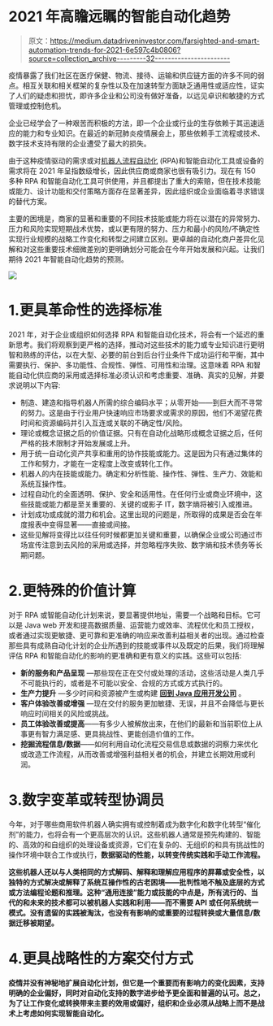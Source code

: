 # 2021 年高瞻远瞩的智能自动化趋势

> 原文：<https://medium.datadriveninvestor.com/farsighted-and-smart-automation-trends-for-2021-6e597c4b0806?source=collection_archive---------32----------------------->

疫情暴露了我们社区在医疗保健、物流、接待、运输和供应链方面的许多不同的弱点。相互关联和相关框架的复杂性以及在加速转型方面缺乏通用性或适应性，证实了人们的疑虑和担忧，即许多企业和公司没有做好准备，以远见卓识和敏捷的方式管理或控制危机。

企业已经学会了一种艰苦而积极的方法，即一个企业或行业的生存依赖于其迅速适应的能力和专业知识。在最近的新冠肺炎疫情展会上，那些依赖手工流程或技术、数字技术支持有限的企业遭受了最大的损失。

由于这种疫情驱动的需求或对[机器人流程自动化](https://www.uipath.com/rpa/robotic-process-automation) (RPA)和智能自动化工具或设备的需求将在 2021 年呈指数级增长，因此供应商或商家也很有吸引力。现在有 150 多种 RPA 和智能自动化工具可供使用，并且都提出了重大的索赔，但在技术技能或能力、设计功能和交付策略方面存在显著差异，因此组织或企业面临着寻求错误的替代方案。

主要的困境是，商家的显著和重要的不同技术技能或能力将在以潜在的异常努力、压力和风险实现短期战术优势，或以更有限的努力、压力和最小的风险/不确定性实现行业规模的战略工作变化和转型之间建立区别。更卓越的自动化商户差异化见解和对这些重要技术细微差别的更明确划分可能会在今年开始发展和兴起。让我们期待 2021 年智能自动化趋势的预测。

![](img/c6775691385d945771c8d9f59a698ef0.png)

# 1.更具革命性的选择标准

2021 年，对于企业或组织如何选择 RPA 和智能自动化技术，将会有一个延迟的重新思考。我们将观察到更严格的选择，推动对这些技术的能力或专业知识进行更明智和熟练的评估，以在大型、必要的前台到后台行业条件下成功运行和平衡，其中需要执行、保护、多功能性、合规性、弹性、可用性和治理。这意味着 RPA 和智能自动化供应商的采用或选择标准必须认识和考虑重要、准确、真实的见解，并要求说明以下内容:

*   制造、建造和指导机器人所需的综合编码水平；从零开始——到巨大而不寻常的努力。这是由于行业用户快速响应市场要求或需求的原因，他们不渴望花费时间和资源编码并引入互连或关联的不确定性/风险。
*   理论或概念证据之后的价值证据。只有在自动化战略形成概念证据之后，任何严格的技术限制才开始发展或上升。
*   用于统一自动化资产共享和重用的协作技能或能力。这是因为只有通过集体的工作和努力，才能在一定程度上改变或转化工作。
*   机器人的内在技能或能力。确定和分析性能、操作性、弹性、生产力、效能和系统互操作性。
*   过程自动化的全面透明、保护、安全和适用性。在任何行业或商业环境中，这些技能或能力都是至关重要的、关键的或影子 IT，数字熵将被引入或推进。
*   计划成功或成就的潜力和机会。这里出现的问题是，所取得的成果是否会在年度报表中变得显著——直接或间接。
*   这些见解将变得比以往任何时候都更加关键和重要，以确保企业或公司通过市场宣传注意到去风险的采用或选择，并忽略程序失败、数字熵和技术债务等长期问题。

# 2.更特殊的价值计算

对于 RPA 或智能自动化计划来说，要显著提供地址，需要一个战略和目标。它可以是 Java web 开发和提高数据质量、运营能力或效率、流程优化和员工授权，或者通过实现更敏捷、更可靠和更准确的响应来改善利益相关者的出现。通过检查那些具有成熟自动化计划的企业所遇到的技能或事件以及既定的后果，我们将理解评估 RPA 和智能自动化的影响的更准确和更有意义的实践。这些可以包括:

*   **新的服务和产品呈现** —那些现在正在交付或处理的活动，这些活动是人类几乎不可能执行的，或者是不可能以安全、合规的方式或方式执行的。
*   **生产力提升** —多少时间和资源被产生或构建 [**回到 Java 应用开发公司**](https://www.aegissofttech.com/java-application-development-services.html) 。
*   **客户体验改善或增强** —现在交付的服务更加敏捷、无误，并且不会降低与更长响应时间相关的风险或挑战。
*   **员工体验改善或提高**——有多少人被解放出来，在他们的最新和当前职位上从事更有智力满足感、更具挑战性、更能创造价值的工作。
*   **挖掘流程信息/数据**——如何利用自动化流程交易信息或数据的洞察力来优化或改造工作流程，从而改善或增强利益相关者的机会，并建立长期效用或利润。

# 3.数字变革或转型协调员

今年，对于哪些商用软件机器人确实拥有或控制着成为数字化和数字化转型“催化剂”的能力，也将会有一个更高层次的认识。这些机器人通常是预先构建的、智能的、高效的和自组织的处理设备或资源，它们在复杂的、无组织的和具有挑战性的操作环境中联合工作或执行，[](https://seekingalpha.com/instablog/706785-andres-cardenal-cfa/5442371-analyzing-performance-for-data-driven-investor)**数据驱动的性能，以转变传统实践和手动工作流程。**

**这些机器人还以与人类相同的方式解码、解释和理解应用程序的屏幕或安全性，以独特的方式解决或解释了系统互操作性的古老困境——批判性地不触及底层的方式或方法编程论题和推理。这种“通用连接”能力或技能的中点是，所有流行的、当代的和未来的技术都可以被机器人实践和利用——而不需要 API 或任何系统统一模式。没有遗留的实践被淘汰，也没有有影响的或重要的过程转换或大量信息/数据迁移被期望。**

# **4.更具战略性的方案交付方式**

**疫情并没有神秘地扩展自动化计划，但它是一个重要而有影响力的变化因素，支持明确的企业偏好，同时对自动化支持的数字进步给予更全面和普遍的认可。总之，为了让工作变化或转换带来主要的效用或偏好，组织和企业必须从战略上而不是战术上考虑如何实现智能自动化。**